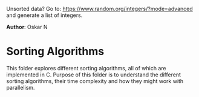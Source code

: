 Unsorted data? Go to: https://www.random.org/integers/?mode=advanced and generate a list of integers.

**Author**: Oskar N

# Sorting Algorithms
This folder explores different sorting algorithms, all of which are implemented in C. Purpose of this folder is to understand the different sorting algorithms, their time complexity and how they might work with parallelism.